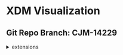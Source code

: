# XDM Visualization
## Git Repo Branch: CJM-14229
<details>
<summary>extensions</summary>
<ul>
<details>
<summary>facebook</summary>
<ul>
<li><a href="http://opensource.adobe.com/xdmVisualization/prod/CJM-14229/facebook.facebook-conversion-event.html">facebook-conversion-event</a></li>
</ul>
</details>
</ul>
</details>
